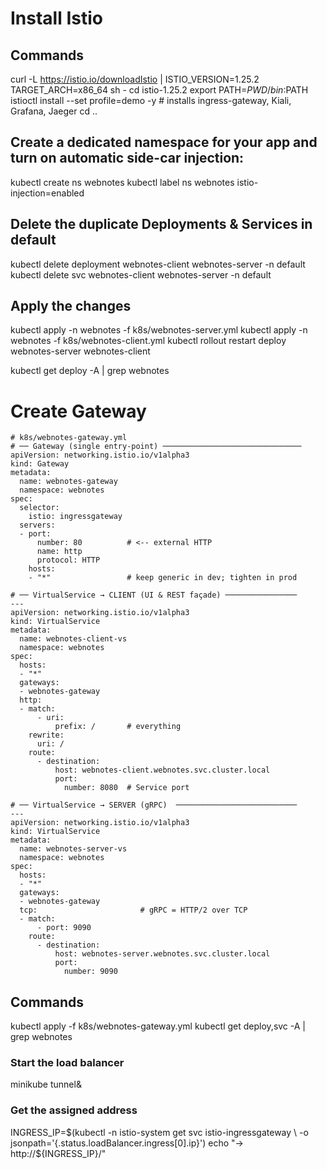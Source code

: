 
# Install Istio
## Commands
curl -L https://istio.io/downloadIstio | ISTIO_VERSION=1.25.2 TARGET_ARCH=x86_64 sh -
cd istio-1.25.2
export PATH=$PWD/bin:$PATH
istioctl install --set profile=demo -y          # installs ingress-gateway, Kiali, Grafana, Jaeger
cd ..

## Create a dedicated namespace for your app and turn on automatic side-car injection:
kubectl create ns webnotes
kubectl label ns webnotes istio-injection=enabled

## Delete the duplicate Deployments & Services in default
kubectl delete deployment webnotes-client webnotes-server -n default
kubectl delete svc webnotes-client webnotes-server -n default

## Apply the changes
kubectl apply -n webnotes -f k8s/webnotes-server.yml
kubectl apply -n webnotes -f k8s/webnotes-client.yml
kubectl rollout restart deploy webnotes-server webnotes-client

kubectl get deploy -A | grep webnotes

# Create Gateway
```
# k8s/webnotes-gateway.yml
# ── Gateway (single entry-point) ───────────────────────────────
apiVersion: networking.istio.io/v1alpha3
kind: Gateway
metadata:
  name: webnotes-gateway
  namespace: webnotes
spec:
  selector:
    istio: ingressgateway
  servers:
  - port:
      number: 80          # <-- external HTTP
      name: http
      protocol: HTTP
    hosts:
    - "*"                 # keep generic in dev; tighten in prod

# ── VirtualService → CLIENT (UI & REST façade) ────────────────
---
apiVersion: networking.istio.io/v1alpha3
kind: VirtualService
metadata:
  name: webnotes-client-vs
  namespace: webnotes
spec:
  hosts:
  - "*"
  gateways:
  - webnotes-gateway
  http:
  - match:
      - uri:
          prefix: /       # everything
    rewrite:
      uri: /
    route:
      - destination:
          host: webnotes-client.webnotes.svc.cluster.local
          port:
            number: 8080  # Service port

# ── VirtualService → SERVER (gRPC)  ───────────────────────────
---
apiVersion: networking.istio.io/v1alpha3
kind: VirtualService
metadata:
  name: webnotes-server-vs
  namespace: webnotes
spec:
  hosts:
  - "*"
  gateways:
  - webnotes-gateway
  tcp:                       # gRPC = HTTP/2 over TCP
  - match:
      - port: 9090
    route:
      - destination:
          host: webnotes-server.webnotes.svc.cluster.local
          port:
            number: 9090
```

## Commands
kubectl apply -f k8s/webnotes-gateway.yml
kubectl get deploy,svc -A | grep webnotes

### Start the load balancer
minikube tunnel&

### Get the assigned address
INGRESS_IP=$(kubectl -n istio-system get svc istio-ingressgateway \
              -o jsonpath='{.status.loadBalancer.ingress[0].ip}')
echo "→ http://${INGRESS_IP}/" 
